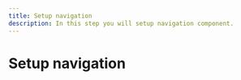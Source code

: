 ```yaml
---
title: Setup navigation
description: In this step you will setup navigation component.
---
```


# Setup navigation

